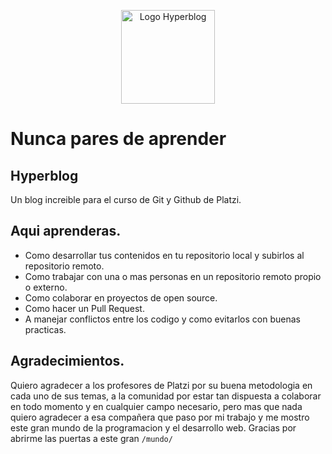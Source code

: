 <p align="center"><a href="http://127.0.0.1:8000/blogpost.html" target="_blank"><img width="150" src="https://github.com/Sebaxtian18/Hyperblog/blob/main/Hyperblog/imagenes/pngwing.com.png" alt="Logo Hyperblog"></a>
<p align="center"><h1>Nunca pares de aprender</h1></p>
</p>

  ## Hyperblog
  
Un blog increible para el curso de Git y Github de Platzi.

  ## Aqui aprenderas.
  
  - Como desarrollar tus contenidos en tu repositorio local y subirlos al repositorio remoto.
  - Como trabajar con una o mas personas en un repositorio remoto propio o externo.
  - Como colaborar en proyectos de open source.
  - Como hacer un Pull Request.
  - A manejar conflictos entre los codigo y como evitarlos con buenas practicas.
  
  ## Agradecimientos.
  
  Quiero agradecer a los profesores de Platzi por su buena metodologia en cada uno de sus temas, a la comunidad por estar tan dispuesta a colaborar en todo momento y en cualquier campo necesario, pero mas que nada quiero agradecer a esa compañera que paso por mi trabajo y me mostro este gran mundo de la programacion y el desarrollo web. Gracias por abrirme las puertas a este gran `/mundo/`
